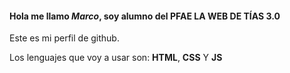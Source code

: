 #### Hola me llamo **_Marco_**, soy alumno del PFAE LA WEB DE TÍAS 3.0

Este es mi perfil de github.

Los lenguajes que voy a usar son: **HTML**, **CSS** Y **JS**
